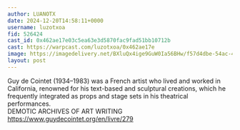 ```yaml
---
author: LUANOTX
date: 2024-12-20T14:58:11+0000
username: luzotxoa
fid: 526424
cast_id: 0x462ae17e03c5ea63e3d5870fac9fad51bb10712b
cast: https://warpcast.com/luzotxoa/0x462ae17e
image: https://imagedelivery.net/BXluQx4ige9GuW0Ia56BHw/f57d4dbe-54ac-42fb-2b22-fcad5fa09f00/original
layout: post
---
```

Guy de Cointet (1934–1983) was a French artist who lived and worked in California, renowned for his text-based and sculptural creations, which he frequently integrated as props and stage sets in his theatrical performances.  
DEMOTIC ARCHIVES OF ART WRITING  
https://www.guydecointet.org/en/livre/279  

<img src='https://imagedelivery.net/BXluQx4ige9GuW0Ia56BHw/f57d4dbe-54ac-42fb-2b22-fcad5fa09f00/original' alt='' referrerpolicy='no-referrer'/>
<img src='https://imagedelivery.net/BXluQx4ige9GuW0Ia56BHw/2f0fca43-6817-4f53-8553-81a0fbb38600/original' alt='' referrerpolicy='no-referrer'/>